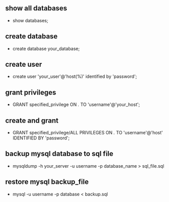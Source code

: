 ## show all databases 
- show databases;

## create database
- create database your_database;

## create user
- create user 'your_user'@'host(%)' identified by 'password';

## grant privileges
- GRANT specified_privilege ON *.* TO 'username'@'your_host';

## create and grant 
- GRANT specified_privilege/ALL PRIVILEGES ON *.* TO 'username'@'host' IDENTIFIED BY 'password';

## backup mysql database to sql file
- mysqldump -h your_server -u username -p database_name > sql_file.sql

## restore mysql backup_file
- mysql -u username -p database < backup.sql
